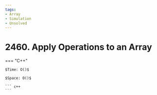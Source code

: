 ```yaml
---
tags:
- Array
- Simulation
- Unsolved
---
```



# 2460. Apply Operations to an Array

=== "C++"

    $Time: O()$

    $Space: O()$

    ``` c++
    ```